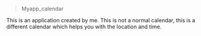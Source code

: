 > Myapp_calendar

This is an application created by me. This is not a normal calendar, this is a different calendar which helps you with the location and time.
 

